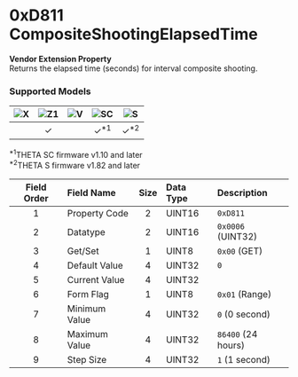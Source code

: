 # 0xD811 CompositeShootingElapsedTime

**Vendor Extension Property**  
Returns the elapsed time (seconds) for interval composite shooting.  

### Supported Models
| ![X](https://img.shields.io/badge/X-purple) | ![Z1](https://img.shields.io/badge/Z1-blue) | ![V](https://img.shields.io/badge/V-green) | ![SC](https://img.shields.io/badge/SC-orange) | ![S](https://img.shields.io/badge/S-red) |
|:-:|:-:|:-:|:-:|:-:|
|   | ✓ |   | ✓<sup>\*1</sup> | ✓<sup>\*2</sup> |

<sup>\*1</sup>THETA SC firmware v1.10 and later  
<sup>\*2</sup>THETA S firmware v1.82 and later  

| Field Order | Field Name | Size | Data Type | Description |
|:-:|:--|:-:|:--|:--|
| 1 | Property Code | 2 | UINT16 | `0xD811` |
| 2 | Datatype | 2 | UINT16 | `0x0006` (UINT32) |
| 3 | Get/Set | 1 | UINT8 | `0x00` (GET) |
| 4 | Default Value | 4 | UINT32 | `0` |
| 5 | Current Value | 4 | UINT32 ||
| 6 | Form Flag | 1 | UINT8 | `0x01` (Range) |
| 7 | Minimum Value | 4 | UINT32 | `0` (0 second) |
| 8 | Maximum Value | 4 | UINT32 | `86400` (24 hours) |
| 9 | Step Size | 4 | UINT32 | `1` (1 second) |
